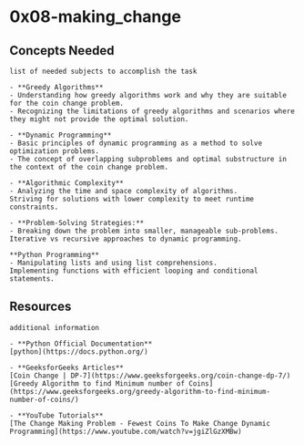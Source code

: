# 0x08-making_change

## Concepts Needed

    list of needed subjects to accomplish the task

    - **Greedy Algorithms**
    - Understanding how greedy algorithms work and why they are suitable for the coin change problem.
    - Recognizing the limitations of greedy algorithms and scenarios where they might not provide the optimal solution.

    - **Dynamic Programming**
    - Basic principles of dynamic programming as a method to solve optimization problems.
    - The concept of overlapping subproblems and optimal substructure in the context of the coin change problem.

    - **Algorithmic Complexity**
    - Analyzing the time and space complexity of algorithms.
    Striving for solutions with lower complexity to meet runtime constraints.

    - **Problem-Solving Strategies:**
    - Breaking down the problem into smaller, manageable sub-problems.
    Iterative vs recursive approaches to dynamic programming.
    
    **Python Programming**
    - Manipulating lists and using list comprehensions.
    Implementing functions with efficient looping and conditional statements.

## Resources

    additional information

    - **Python Official Documentation**
    [python](https://docs.python.org/)

    - **GeeksforGeeks Articles**
    [Coin Change | DP-7](https://www.geeksforgeeks.org/coin-change-dp-7/)
    [Greedy Algorithm to find Minimum number of Coins](https://www.geeksforgeeks.org/greedy-algorithm-to-find-minimum-number-of-coins/)

    - **YouTube Tutorials**
    [The Change Making Problem - Fewest Coins To Make Change Dynamic Programming](https://www.youtube.com/watch?v=jgiZlGzXMBw)
